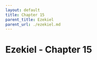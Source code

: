 ```yaml
---
layout: default
title: Chapter 15
parent_title: Ezekiel
parent_url: ./ezekiel.md
---
```


# Ezekiel - Chapter 15
